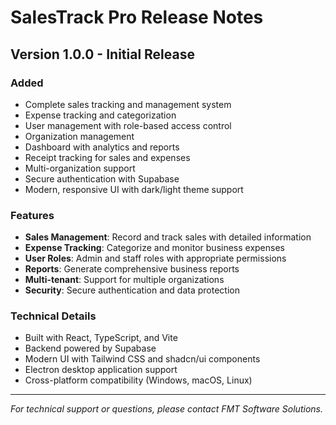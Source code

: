 # SalesTrack Pro Release Notes

## Version 1.0.0 - Initial Release

### Added
- Complete sales tracking and management system
- Expense tracking and categorization
- User management with role-based access control
- Organization management
- Dashboard with analytics and reports
- Receipt tracking for sales and expenses
- Multi-organization support
- Secure authentication with Supabase
- Modern, responsive UI with dark/light theme support

### Features
- **Sales Management**: Record and track sales with detailed information
- **Expense Tracking**: Categorize and monitor business expenses
- **User Roles**: Admin and staff roles with appropriate permissions
- **Reports**: Generate comprehensive business reports
- **Multi-tenant**: Support for multiple organizations
- **Security**: Secure authentication and data protection

### Technical Details
- Built with React, TypeScript, and Vite
- Backend powered by Supabase
- Modern UI with Tailwind CSS and shadcn/ui components
- Electron desktop application support
- Cross-platform compatibility (Windows, macOS, Linux)

---

*For technical support or questions, please contact FMT Software Solutions.*